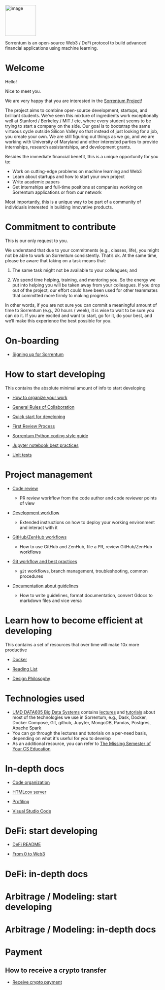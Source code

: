 <img width="100" alt="image" src="https://user-images.githubusercontent.com/33238329/216777823-851b28ed-7d7a-4b52-9d71-ab38d146edc3.png">

Sorrentum is an open-source Web3 / DeFi protocol to build advanced financial
applications using machine learning.

# Welcome

Hello!

Nice to meet you.

We are very happy that you are interested in the
[Sorrentum Project](https://www.sorrentum.org/)!

The project aims to combine open-source development, startups, and brilliant
students. We’ve seen this mixture of ingredients work exceptionally well at
Stanford / Berkeley / MIT / etc, where every student seems to be trying to start
a company on the side. Our goal is to bootstrap the same virtuous cycle outside
Silicon Valley so that instead of just looking for a job, you create your own.
We are still figuring out things as we go, and we are working with University of
Maryland and other interested parties to provide internships, research
assistantships, and development grants.

Besides the immediate financial benefit, this is a unique opportunity for you
to:

- Work on cutting-edge problems on machine learning and Web3
- Learn about startups and how to start your own project
- Write academic papers
- Get internships and full-time positions at companies working on Sorrentum
  applications or from our network

Most importantly, this is a unique way to be part of a community of individuals
interested in building innovative products.

# Commitment to contribute

This is our only request to you.

We understand that due to your commitments (e.g., classes, life), you might not
be able to work on Sorrentum consistently. That’s ok. At the same time, please
be aware that taking on a task means that:

1. The same task might not be available to your colleagues; and

2. We spend time helping, training, and mentoring you. So the energy we put into
   helping you will be taken away from your colleagues. If you drop out of the
   project, our effort could have been used for other teammates that committed
   more firmly to making progress

In other words, if you are not sure you can commit a meaningful amount of time
to Sorrentum (e.g., 20 hours / week), it is wise to wait to be sure you can do
it. If you are excited and want to start, go for it, do your best, and we’ll
make this experience the best possible for you.

# On-boarding

- [Signing up for Sorrentum](docs/Signing_up_for_Sorrentum.md)

# How to start developing

This contains the absolute minimal amount of info to start developing

- [How to organize your work](docs/How_to_organize_your_work.md)

- [General Rules of Collaboration](docs/General_rules_of_collaboration.md)

- [Quick start for developing](docs/Quick_start_for_developing.md)

- [First Review Process](docs/First_review_process.md)

- [Sorrentum Python coding style guide](docs/Coding_Style_Guide.md)

- [Jupyter notebook best practices](docs/Jupyter_notebook_best_practices.md)

- [Unit tests](docs/Unit_tests.md)

# Project management

- [Code review](docs/Code_review.md)

  - PR review workflow from the code author and code reviewer points of view

- [Development workflow](docs/Development_workflow.md)

  - Extended instructions on how to deploy your working environment and interact
    with it

- [GitHub/ZenHub workflows](docs/GitHub_ZenHub_workflows.md)

  - How to use GitHub and ZenHub, file a PR, review GitHub/ZenHub workflows

- [Git workflow and best practices](docs/Git_workflow_and_best_practices.md)

  - `git` workflows, branch management, troubleshooting, common procedures

- [Documentation about guidelines](docs/Documentation_about_guidelines.md)
  - How to write guidelines, format documentation, convert Gdocs to markdown
    files and vice versa

# Learn how to become efficient at developing

This contains a set of resources that over time will make 10x more productive

- [Docker](docs/Docker.md)

- [Reading List](docs/Reading_List.md)

- [Design Philosophy](docs/Design_Philosophy.md)

# Technologies used

- [UMD DATA605 Big Data Systems](https://github.com/gpsaggese/umd_data605)
  contains
  [lectures](https://github.com/gpsaggese/umd_data605/tree/main/lectures) and
  [tutorials](https://github.com/gpsaggese/umd_data605/tree/main/tutorials)
  about most of the technologies we use in Sorrentum, e.g., Dask, Docker, Docker
  Compose, Git, github, Jupyter, MongoDB, Pandas, Postgres, Apache Spark
- You can go through the lectures and tutorials on a per-need basis, depending
  on what it's useful for you to develop
- As an additional resource, you can refer to
  [The Missing Semester of Your CS Education](https://missing.csail.mit.edu/)

# In-depth docs

- [Code organization](/code_organization.md)

- [HTMLcov server](/docs/HTMLcov_server.md)
  
- [Profiling](/docs/Profiling.md)

- [Visual Studio Code](/docs/Visual_Studio_Code.md)

# DeFi: start developing

- [DeFi README](/defi/README.md)

- [From 0 to Web3](/defi/From_0_to_Web3.md)

# DeFi: in-depth docs

# Arbitrage / Modeling: start developing

# Arbitrage / Modeling: in-depth docs

# Payment

## How to receive a crypto transfer

- [Receive crypto payment](docs/Receive_crypto_payment.md)
